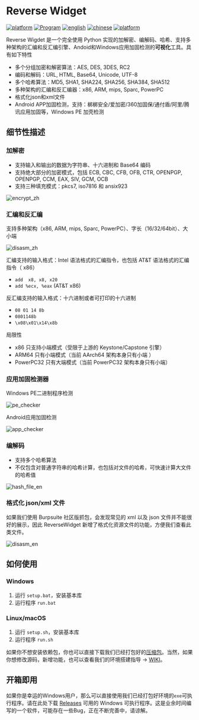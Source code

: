 # Reverse Widget

[![platform](https://img.shields.io/badge/Platform-Windows%7CmacOS%7CLinux-blue?style=flat-square)](#) 
[![Program](https://img.shields.io/github/languages/count/liyansong2018/ReverseWidget?style=flat-square)](#) 
[![english](https://img.shields.io/badge/English(US)-100%25-blue?style=flat-square)](#) 
[![chinese](https://img.shields.io/badge/简体中文-80%25-blue?style=flat-square)](https://github.com/liyansong2018/ReverseWidget/blob/master/README_zh.md)
[![platform](https://img.shields.io/github/downloads/liyansong2018/reversewidget/total?color=blue&logo=github&style=flat-square)](https://github.com/liyansong2018/ReverseWidget/releases)

Reverse Wigdet 是一个完全使用 Python 实现的加解密、编解码、哈希、支持多种架构的汇编和反汇编引擎、Andoid和Windows应用加固检测的**可视化**工具。具有如下特性
- 多个分组加密和解密算法：AES, DES, 3DES, RC2
- 编码和解码：URL, HTML, Base64, Unicode, UTF-8
- 多个哈希算法：MD5, SHA1, SHA224, SHA256, SHA384, SHA512
- 多种架构的汇编和反汇编器：x86, ARM, mips, Sparc, PowerPC
- 格式化json和xml文件
- Android APP加固检测，支持：梆梆安全/爱加密/360加固保/通付盾/阿里/腾讯应用加固等，Windows PE 加壳检测

## 细节性描述

### 加解密

- 支持输入和输出的数据为字符串、十六进制和 Base64 编码
- 支持绝大部分的加密模式，包括 ECB, CBC, CFB, OFB, CTR, OPENPGP, OPENPGP, CCM, EAX, SIV, GCM, OCB
- 支持三种填充模式：pkcs7, iso7816 和 ansix923

![encrypt_zh](images/encrypt_zh.png)

### 汇编和反汇编

支持多种架构（x86, ARM, mips, Sparc, PowerPC）、字长（16/32/64bit）、大小端

![disasm_zh](images/disasm_zh.png)

汇编支持的输入格式：Intel 语法格式的汇编指令，也包括 AT&T 语法格式的汇编指令（ x86）
- `add  x8, x8, x20`
- `add %ecx, %eax` (AT&T x86)

反汇编支持的输入格式：十六进制或者可打印的十六进制

- `08 01 14 8b`   
- `0801148b`
- `\x08\x01\x14\x8b`

局限性

- x86 只支持小端模式（受限于上游的 Keystone/Capstone 引擎）
- ARM64 只有小端模式（当前 AArch64 架构本身只有小端 ）
- PowerPC32 只有大端模式（当前 PowerPC32 架构本身只有小端）

### 应用加固检测器

Windows PE二进制程序检测

![pe_checker](images/pe_checker_zh.png)

Android应用加固检测

![app_checker](images/app_checker_zh.png)

### 编解码

- 支持多个哈希算法
- 不仅包含对普通字符串的哈希计算，也包括对文件的哈希，可快速计算大文件的哈希值

![hash_file_en](images/hash_zh.png)

### 格式化 json/xml 文件

如果我们使用 Burpsuite 社区版抓包，会发现常见的 xml 以及 json 文件并不能很好的展示，因此 ReverseWidget 新增了格式化资源文件的功能，方便我们查看此类文件。

![disasm_en](images/format_zh.png)

## 如何使用

### Windows

1. 运行 `setup.bat`，安装基本库
2. 运行程序 `run.bat`

### Linux/macOS

1. 运行 `setup.sh`，安装基本库
2. 运行程序 `run.sh`

如果你不想安装依赖包，你也可以直接下载我们已经打包好的[压缩包](https://github.com/liyansong2018/ReverseWidget/releases)。当然，如果你想修改源码，新增功能，也可以查看我们的环境搭建指导 → [WIKI](https://github.com/liyansong2018/ReverseWidget/wiki/%E5%BC%80%E5%8F%91%E7%8E%AF%E5%A2%83%E6%90%AD%E5%BB%BA)。 


## 开箱即用
如果你是幸运的Windows用户，那么可以直接使用我们已经打包好环境的`exe`可执行程序。请在此处下载 [Releases](https://github.com/liyansong2018/ReverseWidget/releases) 可用的 Windows 可执行程序。这是业余时间编写的一个软件，可能存在一些Bug，正在不断完善中，请谅解。
